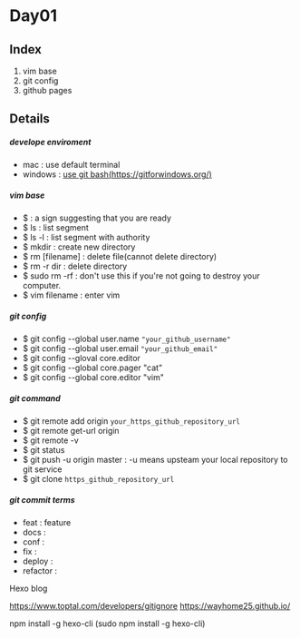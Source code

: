 # Day01

## Index
1. vim base
2. git config
3. github pages

## Details
##### develope enviroment
- mac : use default terminal
- windows : [use git bash(https://gitforwindows.org/)](https://gitforwindows.org/)
##### vim base
- $         : a sign suggesting that you are ready
- $ ls      : list segment
- $ ls -l   : list segment with authority
- $ mkdir   : create new directory
- $ rm [filename] : delete file(cannot delete directory)
- $ rm -r dir : delete directory
- $ sudo rm -rf : don't use this if you're not going to destroy your computer.
- $ vim filename : enter vim
##### git config
- $ git config --global user.name `"your_github_username"`
- $ git config --global user.email `"your_github_email"`
- $ git config --gloval core.editor
- $ git config --global core.pager "cat"
- $ git config --global core.editor "vim"

##### git command
- $ git remote add origin `your_https_github_repository_url`
- $ git remote get-url origin
- $ git remote -v
- $ git status
- $ git push -u origin master : -u means upsteam your local repository to git service
- $ git clone `https_github_repository_url`

##### git commit terms
- feat :          feature
- docs :
- conf :
- fix :
- deploy :
- refactor :

Hexo blog

https://www.toptal.com/developers/gitignore
https://wayhome25.github.io/

npm install -g hexo-cli
(sudo npm install -g hexo-cli)